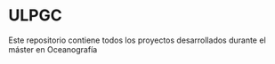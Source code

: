 # ULPGC
Este repositorio contiene todos los proyectos desarrollados durante el máster en Oceanografía
